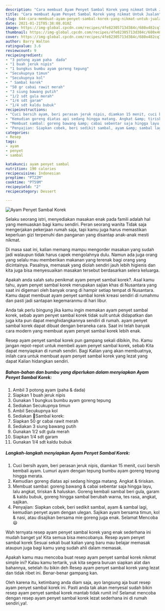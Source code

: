 ```yaml
---
description: "Cara membuat Ayam Penyet Sambal Korek yang nikmat Untuk Jualan"
title: "Cara membuat Ayam Penyet Sambal Korek yang nikmat Untuk Jualan"
slug: 644-cara-membuat-ayam-penyet-sambal-korek-yang-nikmat-untuk-jualan
date: 2021-01-21T05:38:08.010Z
image: https://img-global.cpcdn.com/recipes/4fe82305713d384c/680x482cq70/ayam-penyet-sambal-korek-foto-resep-utama.jpg
thumbnail: https://img-global.cpcdn.com/recipes/4fe82305713d384c/680x482cq70/ayam-penyet-sambal-korek-foto-resep-utama.jpg
cover: https://img-global.cpcdn.com/recipes/4fe82305713d384c/680x482cq70/ayam-penyet-sambal-korek-foto-resep-utama.jpg
author: Barry Walton
ratingvalue: 3.6
reviewcount: 9
recipeingredient:
- "3 potong ayam paha  dada"
- "1 buah jeruk nipis"
- "1 bungkus bumbu ayam goreng tepung"
- "Secukupnya timun"
- "Secukupnya kol"
- " Sambal korek"
- "50 gr cabai rawit merah"
- "3 siung bawang putih"
- "1/2 sdt gula merah"
- "1/4 sdt garam"
- "1/4 sdt kaldu bubuk"
recipeinstructions:
- "Cuci bersih ayam, beri perasan jeruk nipis, diamkan 15 menit, cuci bersih kembali ayam. Lumuri ayam dengan tepung bumbu ayam goreng tepung hingga merata."
- "Kemudian goreng diatas api sedang hingga matang. Angkat &amp; tiriskan."
- "Membuat sambal: goreng bawang &amp; cabai sebentar saja hingga layu, lalu angkat, tiriskan &amp; haluskan. Goreng kembali sambal beri gula, garam &amp; kaldu bubuk, goreng hingga sambal berubah warna, tes rasa, angkat, sajikan."
- "Penyajian: Siapkan cobek, beri sedikit sambal, ayam &amp; sambal lagi, kemudian penyet ayam dengan ulegan. Sajikan ayam bersama timun, kol &amp; nasi, atau disajikan bersama mie goreng juga enak. Selamat Mencoba 😃"
categories:
- Resep
tags:
- ayam
- penyet
- sambal

katakunci: ayam penyet sambal 
nutrition: 190 calories
recipecuisine: Indonesian
preptime: "PT22M"
cooktime: "PT59M"
recipeyield: "2"
recipecategory: Dessert

---
```



![Ayam Penyet Sambal Korek](https://img-global.cpcdn.com/recipes/4fe82305713d384c/680x482cq70/ayam-penyet-sambal-korek-foto-resep-utama.jpg)

Selaku seorang istri, menyediakan masakan enak pada famili adalah hal yang memuaskan bagi kamu sendiri. Peran seorang  wanita Tidak saja mengerjakan pekerjaan rumah saja, tapi kamu juga harus memastikan keperluan gizi terpenuhi dan panganan yang disantap anak-anak mesti nikmat.

Di masa  saat ini, kalian memang mampu mengorder masakan yang sudah jadi walaupun tidak harus capek mengolahnya dulu. Namun ada juga orang yang selalu mau memberikan makanan yang terenak bagi orang yang dicintainya. Pasalnya, memasak yang diolah sendiri jauh lebih higienis dan kita juga bisa menyesuaikan masakan tersebut berdasarkan selera keluarga. 



Apakah anda salah satu penikmat ayam penyet sambal korek?. Asal kamu tahu, ayam penyet sambal korek merupakan sajian khas di Nusantara yang saat ini digemari oleh banyak orang di hampir setiap tempat di Nusantara. Kamu dapat membuat ayam penyet sambal korek kreasi sendiri di rumahmu dan pasti jadi santapan kegemaranmu di hari libur.

Anda tak perlu bingung jika kamu ingin memakan ayam penyet sambal korek, sebab ayam penyet sambal korek tidak sulit untuk didapatkan dan juga kita pun dapat menghidangkannya sendiri di rumah. ayam penyet sambal korek dapat dibuat dengan beraneka cara. Saat ini telah banyak cara modern yang membuat ayam penyet sambal korek lebih enak.

Resep ayam penyet sambal korek pun gampang sekali dibikin, lho. Kamu jangan repot-repot untuk membeli ayam penyet sambal korek, sebab Kita dapat menyiapkan di rumah sendiri. Bagi Kalian yang akan membuatnya, inilah cara untuk membuat ayam penyet sambal korek yang lezat yang dapat Kalian hidangkan sendiri.

<!--inarticleads1-->

##### Bahan-bahan dan bumbu yang diperlukan dalam menyiapkan Ayam Penyet Sambal Korek:

1. Ambil 3 potong ayam (paha &amp; dada)
1. Siapkan 1 buah jeruk nipis
1. Gunakan 1 bungkus bumbu ayam goreng tepung
1. Sediakan Secukupnya timun
1. Ambil Secukupnya kol
1. Sediakan  🍥Sambal korek:
1. Siapkan 50 gr cabai rawit merah
1. Sediakan 3 siung bawang putih
1. Gunakan 1/2 sdt gula merah
1. Siapkan 1/4 sdt garam
1. Gunakan 1/4 sdt kaldu bubuk




<!--inarticleads2-->

##### Langkah-langkah menyiapkan Ayam Penyet Sambal Korek:

1. Cuci bersih ayam, beri perasan jeruk nipis, diamkan 15 menit, cuci bersih kembali ayam. Lumuri ayam dengan tepung bumbu ayam goreng tepung hingga merata.
1. Kemudian goreng diatas api sedang hingga matang. Angkat &amp; tiriskan.
1. Membuat sambal: goreng bawang &amp; cabai sebentar saja hingga layu, lalu angkat, tiriskan &amp; haluskan. Goreng kembali sambal beri gula, garam &amp; kaldu bubuk, goreng hingga sambal berubah warna, tes rasa, angkat, sajikan.
1. Penyajian: Siapkan cobek, beri sedikit sambal, ayam &amp; sambal lagi, kemudian penyet ayam dengan ulegan. Sajikan ayam bersama timun, kol &amp; nasi, atau disajikan bersama mie goreng juga enak. Selamat Mencoba 😃




Wah ternyata resep ayam penyet sambal korek yang enak sederhana ini mudah banget ya! Kita semua bisa mencobanya. Resep ayam penyet sambal korek Sesuai sekali buat kalian yang baru mau belajar memasak ataupun juga bagi kamu yang sudah ahli dalam memasak.

Apakah kamu mau mencoba buat resep ayam penyet sambal korek nikmat simple ini? Kalau kamu tertarik, yuk kita segera buruan siapkan alat dan bahannya, setelah itu bikin deh Resep ayam penyet sambal korek yang lezat dan tidak ribet ini. Benar-benar gampang kan. 

Oleh karena itu, ketimbang anda diam saja, ayo langsung aja buat resep ayam penyet sambal korek ini. Pasti anda tak akan menyesal sudah bikin resep ayam penyet sambal korek mantab tidak rumit ini! Selamat mencoba dengan resep ayam penyet sambal korek lezat sederhana ini di rumah sendiri,ya!.

